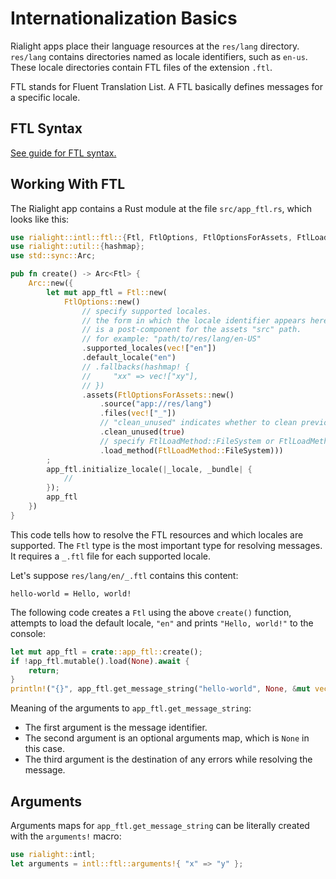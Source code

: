 # Internationalization Basics

Rialight apps place their language resources at the `res/lang` directory.
`res/lang` contains directories named as locale identifiers, such as `en-us`.
These locale directories contain FTL files of the extension `.ftl`.

FTL stands for Fluent Translation List. A FTL basically defines messages for a specific locale.

## FTL Syntax

[See guide for FTL syntax.](https://github.com/projectfluent/fluent/tree/master/guide)

## Working With FTL

The Rialight app contains a Rust module at the file `src/app_ftl.rs`, which looks like this:

```rust
use rialight::intl::ftl::{Ftl, FtlOptions, FtlOptionsForAssets, FtlLoadMethod};
use rialight::util::{hashmap};
use std::sync::Arc;

pub fn create() -> Arc<Ftl> {
    Arc::new({
        let mut app_ftl = Ftl::new(
            FtlOptions::new()
                // specify supported locales.
                // the form in which the locale identifier appears here
                // is a post-component for the assets "src" path. 
                // for example: "path/to/res/lang/en-US"
                .supported_locales(vec!["en"])
                .default_locale("en")
                // .fallbacks(hashmap! {
                //     "xx" => vec!["xy"],
                // })
                .assets(FtlOptionsForAssets::new()
                    .source("app://res/lang")
                    .files(vec!["_"])
                    // "clean_unused" indicates whether to clean previous unused locale data. 
                    .clean_unused(true)
                    // specify FtlLoadMethod::FileSystem or FtlLoadMethod::Http
                    .load_method(FtlLoadMethod::FileSystem)))
        ;
        app_ftl.initialize_locale(|_locale, _bundle| {
            //
        });
        app_ftl
    })
}
```

This code tells how to resolve the FTL resources and which locales are supported.
The `Ftl` type is the most important type for resolving messages.
It requires a `_.ftl` file for each supported locale.

Let's suppose `res/lang/en/_.ftl` contains this content:

```text
hello-world = Hello, world!
```

The following code creates a `Ftl` using the above `create()` function, attempts to load the default locale, `"en"` and prints `"Hello, world!"` to the console:

```rust
let mut app_ftl = crate::app_ftl::create();
if !app_ftl.mutable().load(None).await {
    return;
}
println!("{}", app_ftl.get_message_string("hello-world", None, &mut vec![]).unwrap());
```

Meaning of the arguments to `app_ftl.get_message_string`:

- The first argument is the message identifier.
- The second argument is an optional arguments map, which is `None` in this case.
- The third argument is the destination of any errors while resolving the message.

## Arguments

Arguments maps for `app_ftl.get_message_string` can be literally created with the `arguments!` macro:

```rust
use rialight::intl;
let arguments = intl::ftl::arguments!{ "x" => "y" };
```
